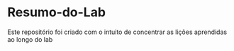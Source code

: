 # Resumo-do-Lab
Este repositório foi criado com o intuito de concentrar as lições aprendidas ao longo do lab 
